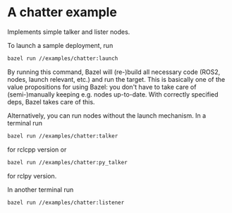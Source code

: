 # A chatter example

Implements simple talker and lister nodes.

To launch a sample deployment, run

```sh
bazel run //examples/chatter:launch
```
By running this command, Bazel will (re-)build all necessary code (ROS2, nodes,
launch relevant, etc.) and run the target. This is basically one of the value
propositions for using Bazel: you don't have to take care of (semi-)manually
keeping e.g. nodes up-to-date. With correctly specified deps, Bazel takes care
of this.

Alternatively, you can run nodes without the launch mechanism. In a terminal run

```sh
bazel run //examples/chatter:talker
```
for rclcpp version or

```sh
bazel run //examples/chatter:py_talker
```
for rclpy version.


In another terminal run

```sh
bazel run //examples/chatter:listener
```
